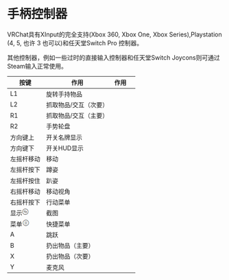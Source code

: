 # 手柄控制器

VRChat具有XInput的完全支持(Xbox 360, Xbox One, Xbox Series),Playstation (4, 5, 也许 3 也可以)和任天堂Switch Pro 控制器。

其他控制器，例如一些过时的直接输入控制器和任天堂Switch Joycons则可通过Steam输入正常使用。

<table><thead><tr><th>按键</th><th>作用</th><th data-hidden>作用</th><th data-hidden></th></tr></thead><tbody><tr><td>L1</td><td>旋转手持物品</td><td></td><td></td></tr><tr><td>L2</td><td>抓取物品/交互（次要）</td><td></td><td></td></tr><tr><td>R1</td><td>抓取物品/交互（主要）</td><td></td><td></td></tr><tr><td>R2</td><td>手势轮盘</td><td></td><td></td></tr><tr><td>方向键上</td><td>开关名牌显示</td><td></td><td></td></tr><tr><td>方向键下</td><td>开关HUD显示</td><td></td><td></td></tr><tr><td>左摇杆移动</td><td>移动</td><td></td><td></td></tr><tr><td>左摇杆按下</td><td>蹲姿</td><td></td><td></td></tr><tr><td>左摇杆按住</td><td>趴姿</td><td></td><td></td></tr><tr><td>右摇杆移动</td><td>移动视角</td><td></td><td></td></tr><tr><td>右摇杆按下</td><td>行动菜单</td><td></td><td></td></tr><tr><td>显示<img src="../../.gitbook/assets/image (23).png" alt=""></td><td>截图</td><td></td><td></td></tr><tr><td>菜单<img src="../../.gitbook/assets/image (24).png" alt=""></td><td>快捷菜单</td><td></td><td></td></tr><tr><td>A</td><td>跳跃</td><td></td><td></td></tr><tr><td>B</td><td>扔出物品（主要）</td><td></td><td></td></tr><tr><td>X</td><td>扔出物品（次要）</td><td></td><td></td></tr><tr><td>Y</td><td>麦克风</td><td></td><td></td></tr></tbody></table>
